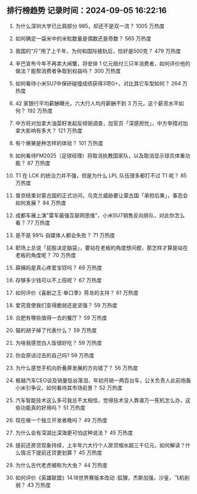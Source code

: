 
## 排行榜趋势 记录时间：2024-09-05 16:22:16
  
  1. 为什么深圳大学已比肩部分 985，却还不是双一流？ 1005 万热度
    
  2. 如何确定一袋米中的米粒数量是偶数还是奇数？ 565 万热度
    
  3. 我国的“斤”用了上千年，为何和国际接轨后，恰好是500克？ 479 万热度
    
  4. 辛巴宣布今年不再卖大闸蟹，将安排 1 亿元赔付三只羊消费者，如何评价他的做法？能帮消费者争取到权益吗？ 300 万热度
    
  5. 如何看待小米SU7中保研碰撞成绩获得3项G+，对比其它车型如何？ 264 万热度
    
  6. 42 家银行平均薪酬曝光，六大行人均月薪酬不到 3 万元，这个薪资水平如何？ 192 万热度
    
  7. 中方将对加拿大油菜籽发起反倾销调查，加官员「深感担忧」，中方举措对加拿大影响有多大？ 121 万热度
    
  8. 有个舅舅是种怎样的体验？ 101 万热度
    
  9. 如何看待FM2025（足球经理）将取消执教国家队，以及取消显示球员体重功能？ 87 万热度
    
  10. T1 在 LCK 的统治力并不强，但是为什么 LPL 队伍很多都打不过 T1 呢？ 85 万热度
    
  11. 普京结束对蒙古国的正式访问，乌克兰威胁要让蒙古国「承担后果」，事态会如何发展？ 84 万热度
    
  12. 成都车展上演"雷军最强互联网思维"，小米SU7销售反向排队，对此你怎么看？ 77 万热度
    
  13. 是不是 99% 自媒体人都会失败？ 71 万热度
    
  14. 职场上总说「屁股决定脑袋」，要站在老板的角度想问题，那怎样才算是站在老板的角度呢？ 70 万热度
    
  15. 薛姨妈是真心疼爱宝钗吗？ 69 万热度
    
  16. 存够多少钱可以不上班呢？ 67 万热度
    
  17. 如何评价《喜剧之王·单口季》蒋龙的主持？ 61 万热度
    
  18. 爱究竟使我们变得脆弱还是坚强？ 59 万热度
    
  19. 合肥有哪些值得一去的餐厅？ 59 万热度
    
  20. 猫的胡子掉了代表什么？ 59 万热度
    
  21. 为啥我感觉白人饭很好吃？ 59 万热度
    
  22. 你会原谅过去的自己吗? 59 万热度
    
  23. 为什么感觉手机向折叠屏发展的方向错了？ 56 万热度
    
  24. 极越汽车CEO谈及销量低谷落泪，年初月销一两百台车，公关负责人此前炮轰小米引争议，如何看待其市场前景？ 52 万热度
    
  25. 汽车智能技术这么多可我总不太相信，觉得技术没人靠谱万一死机怎么办，这些功能真的好用吗？ 51 万热度
    
  26. 现在做一个独立开发者晚吗？ 49 万热度
    
  27. 为什么会有深湖比深海更可怕这种说法？ 45 万热度
    
  28. 提前还房贷现象持续，上半年六大行个人房贷缩水超三千亿元，如何解读？什么情况下提前还贷更划算？ 45 万热度
    
  29. 为什么古代老虎被称为大虫？ 44 万热度
    
  30. 如何评价《英雄联盟》14.18世界赛版本改动 :狐狸，杰斯加强，沙皇，飞机削弱？ 43 万热度
    